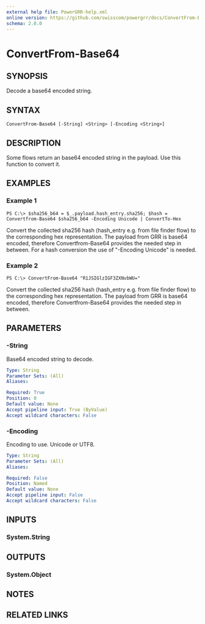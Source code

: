 ```yaml
---
external help file: PowerGRR-help.xml
online version: https://github.com/swisscom/powergrr/docs/ConvertFrom-Base64.md
schema: 2.0.0
---
```


# ConvertFrom-Base64

## SYNOPSIS
Decode a base64 encoded string.

## SYNTAX

```
ConvertFrom-Base64 [-String] <String> [-Encoding <String>]
```

## DESCRIPTION
Some flows return an base64 encoded string in the payload.
Use this function to convert it.

## EXAMPLES

### Example 1
```
PS C:\> $sha256_b64 = $_.payload.hash_entry.sha256; $hash = Convertfrom-Base64 $sha256_b64 -Encoding Unicode | ConvertTo-Hex
```

Convert the collected sha256 hash (hash_entry e.g. from file finder flow) to
the corresponding hex representation. The payload from GRR is base64 encoded,
therefore Convertfrom-Base64 provides the needed step in between. For a hash
conversion the use of "-Encoding Unicode" is needed.

### Example 2
```
PS C:\> ConvertFrom-Base64 "R1JSIGlzIGF3ZXNvbWU="
```

Convert the collected sha256 hash (hash_entry e.g. from file finder flow) to
the corresponding hex representation. The payload from GRR is base64 encoded,
therefore Convertfrom-Base64 provides the needed step in between.


## PARAMETERS

### -String
Base64 encoded string to decode.

```yaml
Type: String
Parameter Sets: (All)
Aliases: 

Required: True
Position: 0
Default value: None
Accept pipeline input: True (ByValue)
Accept wildcard characters: False
```

### -Encoding
Encoding to use. Unicode or UTF8.

```yaml
Type: String
Parameter Sets: (All)
Aliases: 

Required: False
Position: Named
Default value: None
Accept pipeline input: False
Accept wildcard characters: False
```

## INPUTS

### System.String

## OUTPUTS

### System.Object

## NOTES

## RELATED LINKS

